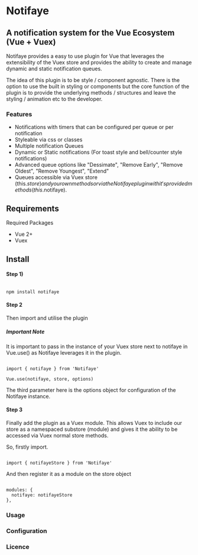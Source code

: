 # Notifaye
## A notification system for the Vue Ecosystem (Vue + Vuex)
Notifaye provides a easy to use plugin for Vue that leverages the extensibility of the Vuex store and provides the ability to create and manage dynamic and static notification queues.

The idea of this plugin is to be style / component agnostic.
There is the option to use the built in styling or components but the core function of the plugin is to provide the underlying methods / structures and leave the styling / animation etc to the developer.

### Features
- Notifications with timers that can be configured per queue or per notification
- Styleable via css or classes
- Multiple notification Queues
- Dynamic or Static notifications (For toast style and bell/counter style notifications)
- Advanced queue options like "Dessimate", "Remove Early", "Remove Oldest", "Remove Youngest", "Extend"
- Queues accessible via Vuex store (this.$store) and your own methods or via the Notifaye plugin with it's provided methods(this.$notifaye).


## Requirements

Required Packages
- Vue 2+
- Vuex

## Install

#### Step 1)
```

npm install notifaye

```

#### Step 2
Then import and utilise the plugin
##### Important Note
It is important to pass in the instance of your Vuex store next to notifaye in Vue.use() as Notifaye leverages it in the plugin.

```

import { notifaye } from 'Notifaye'

Vue.use(notifaye, store, options)

```
The third parameter here is the options object for configuration of the Notifaye instance.

#### Step 3
Finally add the plugin as a Vuex module. This allows Vuex to include our store as a namespaced substore (module) and gives it the ability to be accessed via Vuex normal store methods.

So, firstly import.
```

import { notifayeStore } from 'Notifaye'

```
And then register it as a module on the store object

```

modules: {
  notifaye: notifayeStore
},

```



### Usage


### Configuration


### Licence
